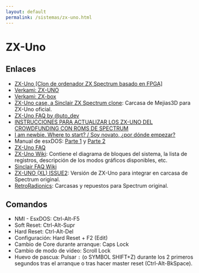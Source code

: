```yaml
---
layout: default
permalink: /sistemas/zx-uno.html
---
```


# ZX-Uno

## Enlaces

* [ZX-Uno [Clon de ordenador ZX Spectrum basado en FPGA]](http://zxuno.speccy.org/)
* [Verkami: ZX-UNO](http://www.verkami.com/projects/14074-zx-uno)
* [Verkami: ZX-box](https://www.verkami.com/projects/14684-zx-box)
* [ZX-Uno case, a Sinclair ZX Spectrum clone](http://www.thingiverse.com/thing:594804): Carcasa de Mejias3D para ZX-Uno oficial.
* [ZX-Uno FAQ by @uto_dev](http://www.ngpaws.com/zxunofaq.html)
* [INSTRUCCIONES PARA ACTUALIZAR LOS ZX-UNO DEL CROWDFUNDING CON ROMS DE SPECTRUM](http://zxuno.speccy.org/instrucciones.shtml)
* [I am newbie. Where to start? / Soy novato, ¿por dónde empezar?](http://www.zxuno.com/forum/viewtopic.php?f=27&t=754)
* Manual de esxDOS: [Parte 1](http://www.vintagenarios.com/manual-esxdos-parte-t1120.html) y [Parte 2](http://www.vintagenarios.com/manual-esxdos-parte-t1122.html)
* [ZX-Uno FAQ](http://www.ngpaws.com/zxunofaq.html)
* [ZX-Uno Wiki](http://www.zxuno.com/wiki/index.php/ZX_Spectrum): Contiene el diagrama de bloques del sistema, la lista de registros, descripción de los modos gráficos disponibles, etc.
* [Sinclair FAQ Wiki](http://faqwiki.zxnet.co.uk/wiki/Main_Page)
* [ZX-UNO (XL) ISSUE2](https://www.8bits4ever.net/product-page/zx-uno-xl-issue2): Versión de ZX-Uno para integrar en carcasa de Spectrum original.
* [RetroRadionics](http://retroradionics.co.uk/): Carcasas y repuestos para Spectrum original.

## Comandos

* NMI - EsxDOS: Ctrl-Alt-F5
* Soft Reset: Ctrl-Alt-Supr
* Hard Reset: Ctrl-Alt-Del
* Configuración: Hard Reset + F2 (Edit)
* Cambio de Core durante arranque: Caps Lock
* Cambio de modo de vídeo: Scroll Lock
* Huevo de pascua: Pulsar `:` (o SYMBOL SHIFT+Z) durante los 2 primeros segundos tras el arranque o tras hacer master reset (Ctrl-Alt-BkSpace).
